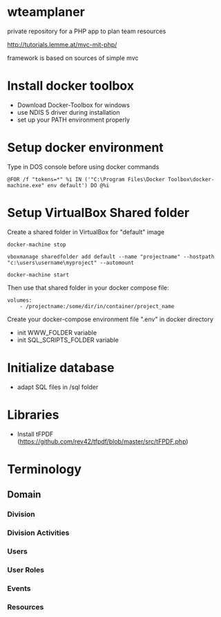 # wteamplaner

private repository for a PHP app to plan team resources

http://tutorials.lemme.at/mvc-mit-php/

framework is based on sources of simple mvc

# Install docker toolbox

* Download Docker-Toolbox for windows
* use NDIS 5 driver during installation
* set up your PATH environment properly
	
# Setup docker environment

Type in DOS console before using docker commands

	@FOR /f "tokens=*" %i IN ('"C:\Program Files\Docker Toolbox\docker-machine.exe" env default') DO @%i

# Setup VirtualBox Shared folder

Create a shared folder in VirtualBox for "default" image

	docker-machine stop

	vboxmanage sharedfolder add default --name "projectname" --hostpath "c:\users\username\myproject" --automount

	docker-machine start 

Then use that shared folder in your docker compose file:

	volumes:
		- /projectname:/some/dir/in/container/project_name
		
Create your docker-compose environment file ".env" in docker directory

* init WWW_FOLDER variable
* init SQL_SCRIPTS_FOLDER variable

# Initialize database

* adapt SQL files in /sql folder

# Libraries

- Install tFPDF (https://github.com/rev42/tfpdf/blob/master/src/tFPDF.php)

# Terminology

## Domain

### Division

### Division Activities

### Users

### User Roles

### Events

### Resources
